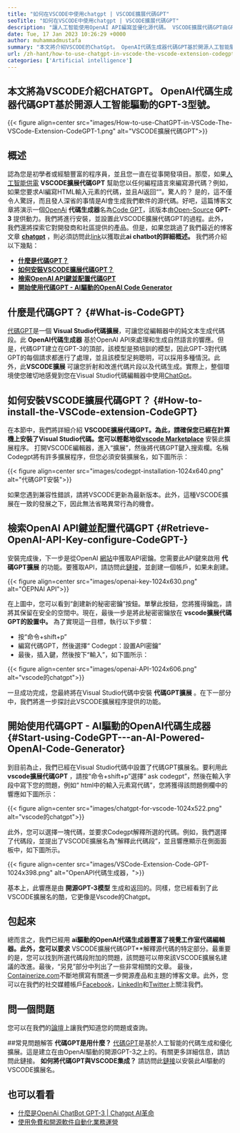 ```yaml
---
title: "如何在VSCODE中使用chatgpt | VSCODE擴展代碼GPT" 
seoTitle: "如何在VSCODE中使用chatgpt | VSCODE擴展代碼GPT" 
description: "讓人工智能使用OpenAI API編寫並優化源代碼。 VSCODE擴展代碼GPT由GPT-3供電，GPT-3是開源NLP模型。" 
date: Tue, 17 Jan 2023 10:26:29 +0000
author: muhammadmustafa
summary: "本文將介紹VSCODE的ChatGpt。 OpenAI代碼生成器代碼GPT基於開源人工智能驅動的GPT-3模型。" 
url: /zh-hant/how-to-use-chatgpt-in-vscode-the-vscode-extension-codegpt/
categories: ['Artificial intelligence']
---
```


## **本文將為VSCODE介紹CHATGPT。 OpenAI代碼生成器代碼GPT基於開源人工智能驅動的GPT-3型號。** 

{{< figure align=center src="images/How-to-use-ChatGPT-in-VSCode-The-VSCode-Extension-CodeGPT-1.png" alt="VSCODE擴展代碼GPT">}}


## 概述
認為您是初學者或經驗豐富的程序員，並且您一直在從事開發項目。那麼，如果[人工智能供電][1] **VSCODE擴展代碼GPT** 幫助您以任何編程語言來編寫源代碼？例如，如果您要求AI編寫HTML輸入元素的代碼，並且AI返回“”。驚人的？
是的，這不僅令人驚訝，而且發人深省的事情是AI會生成我們軟件的源代碼。好吧，這篇博客文章將演示一個[OpenAi][2] **代碼生成器**名為[Code GPT][3]，該版本由[Open-Source][4] **GPT-3** 提供動力。我們將進行安裝，並設置此VSCODE擴展代碼GPT的過程。此外，我們還將探索它對開發商和社區提供的產品。但是，如果您跳過了我們最近的博客文章 **[chatgpt][5]** ，則必須訪問此[link][6]以獲取此**ai chatbot的詳細概述。** 
我們將介紹以下幾點：
* [ **什麼是代碼GPT？** ][7]
* [ **如何安裝VSCODE擴展代碼GPT？** ][8]
* [ **檢索OpenAI API鍵並配置代碼GPT** ][9]
* [ **開始使用代碼GPT  -  AI驅動的OpenAI Code Generator** ][10]

## 什麼是代碼GPT？ {#What-is-CodeGPT}

[代碼GPT][3]是一個 **Visual Studio代碼擴展**，可讓您從編輯器中的純文本生成代碼段。此 **OpenAI代碼生成器** 基於OpenAI API來處理和生成自然語言的響應。但是，代碼GPT建立在GPT-3的頂部，該模型是預培訓的模型，因此GPT-3對代碼GPT的每個請求都進行了處理，並且該模型足夠聰明，可以採用多種情況。此外，此**VSCODE擴展** 可讓您折射和改進代碼片段以及代碼生成。實際上，整個環境使您確切地感覺到您在Visual Studio代碼編輯器中使用[ChatGpt][11]。

## 如何安裝VSCODE擴展代碼GPT？ {#How-to-install-the-VSCode-extension-CodeGPT}

在本節中，我們將詳細介紹 **VSCODE擴展代碼GPT。**為此，請確保您已經在計算機上安裝了Visual Studio代碼。您可以輕鬆地從**[vscode Marketplace][12]** 安裝此擴展程序。
打開VSCODE編輯器，進入“擴展”，然後將代碼GPT鍵入搜索欄。名稱Codegpt將有許多擴展程序，但您必須安裝擴展名，如下圖所示：

{{< figure align=center src="images/codegpt-installation-1024x640.png" alt="代碼GPT安裝">}}

如果您遇到兼容性錯誤，請將VSCODE更新為最新版本。此外，這種VSCODE擴展在一致的發展之下，因此無法省略異常行為的機會。

## 檢索OpenAI API鍵並配置代碼GPT {#Retrieve-OpenAI-API-Key-configure-CodeGPT-}

安裝完成後，下一步是從OpenAI [網站][13]中獲取API密鑰。您需要此API鍵來啟用 **代碼GPT擴展** 的功能。要獲取API，請訪問此[鏈接][13]，並創建一個帳戶，如果未創建。

{{< figure align=center src="images/openai-key-1024x630.png" alt="OEPNAI API">}}

在上圖中，您可以看到“創建新的秘密密鑰”按鈕。單擊此按鈕，您將獲得鑰匙，請將其保留在安全的空間中。現在，最後一步是將此秘密密鑰放在 **vscode擴展代碼GPT的設置中。** 為了實現這一目標，執行以下步驟：
* 按“命令+shift+p”
* 編寫代碼GPT，然後選擇“ Codegpt：設置API密鑰”
* 最後，插入鍵，然後按下“輸入”，如下圖所示：

{{< figure align=center src="images/openai-API-1024x606.png" alt="vscode的chatgpt">}}

一旦成功完成，您最終將在Visual Studio代碼中安裝 **代碼GPT擴展** 。在下一部分中，我們將進一步探討此VSCODE擴展程序提供的功能。

## 開始使用代碼GPT  -  AI驅動的OpenAI代碼生成器 {#Start-using-CodeGPT---an-AI-Powered-OpenAI-Code-Generator}

到目前為止，我們已經在Visual Studio代碼中設置了代碼GPT擴展名。要利用此 **vscode擴展代碼GPT** ，請按“命令+shift+p”選擇“ ask codegpt”，然後在輸入字段中寫下您的問題，例如“ html中的輸入元素寫代碼”，您將獲得該問題側欄中的響應如下圖所示：

{{< figure align=center src="images/chatgpt-for-vscode-1024x522.png" alt="vscode的chatgpt">}}

此外，您可以選擇一塊代碼，並要求Codegpt解釋所選的代碼。例如，我們選擇了代碼段，並提出了VSCODE擴展名為“解釋此代碼段”，並且響應顯示在側面面板中，如下圖所示。

{{< figure align=center src="images/VSCode-Extension-Code-GPT-1024x398.png" alt="OpenAPI代碼生成器，">}}

基本上，此響應是由 **開源GPT-3模型** 生成和返回的。同樣，您已經看到了此VSCODE擴展名的酷，它更像是Vscode的Chatgpt。

## 包起來
總而言之，我們已經用 **ai驅動的OpenAI代碼生成器豐富了視覺工作室代碼編輯器。此外，您可以要求** VSCODE擴展代碼GPT**解釋源代碼的特定部分。最重要的是，您可以找到所選代碼段附加的問題，該問題可以帶來該VSCODE擴展名建議的改進。最後，“另見”部分中列出了一些非常相關的文章。
最後，[Containerize.com][4]不斷地撰寫有關進一步開源產品和主題的博客文章。此外，您可以在我們的社交媒體帳戶[Facebook][14]，[LinkedIn][15]和[Twitter][16]上關注我們。

## 問一個問題
您可以在我們的[論壇][17]上讓我們知道您的問題或查詢。

##常見問題解答
**代碼GPT是用什麼？**
[代碼GPT][3]是基於人工智能的代碼生成和優化擴展。這是建立在由OpenAI驅動的開源GPT-3之上的。有關更多詳細信息，請訪問此鏈接。
**如何將代碼GPT與VSCODE集成？**
請訪問此[鏈接][9]以安裝此AI驅動的VSCODE擴展名。

## 也可以看看
  * [什麼是OpenAi ChatBot GPT-3 | Chatgpt AI革命][6]
  * [使用免費和開源軟件自動化業務運營][18]



[1]: https://blog.containerize.com/category/artificial-intelligence/
[2]: https://openai.com/
[3]: https://marketplace.visualstudio.com/items?itemName=timkmecl.codegpt3
[4]: https://www.containerize.com/
[5]: https://en.wikipedia.org/wiki/GPT-3
[6]: https://blog.containerize.com/artificial-intelligence/what-is-openai-chatbot-gpt-3-chatgpt-an-ai-revolution/
[7]: #What-is-CodeGPT
[8]: #How-to-install-the-VSCode-extension-CodeGPT
[9]: #Retrieve-OpenAI-API-Key-configure-CodeGPT-
[10]: #Start-using-CodeGPT---an-AI-Powered-OpenAI-Code-Generator
[11]: https://openai.com/blog/chatgpt/
[12]: https://marketplace.visualstudio.com/vscode
[13]: https://beta.openai.com/account/api-keys
[14]: https://web.facebook.com/containerize
[15]: https://www.linkedin.com/company/containerize/
[16]: https://twitter.com/containerize_co
[17]: https://forum.containerize.com/
[18]: https://blog.containerize.com/blogging/automate-business-operations-using-open-source-software/
